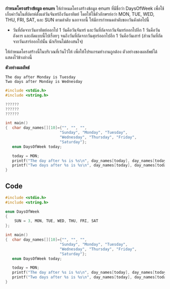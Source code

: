 **กำหนดโครงสร้างข้อมูล enum**
ให้กำหนดโครงสร้างข้อมูล enum ที่มีชื่อว่า DaysOfWeek เพื่อใช้เก็บค่าวันในสัปดาห์ตั้งแต่วันจันทร์ถึงวันอาทิตย์ โดยให้ใช้ตัวอักษรย่อว่า MON, TUE, WED, THU, FRI, SAT, และ SUN ตามลำดับ นอกจากนี้ ให้มีการกำหนดลำดับของวันดังต่อไปนี้

* วันที่ถัดจากวันอาทิตย์ออกไป 1 วันคือวันจันทร์ และวันที่ถัดจากวันจันทร์ออกไปอีก 1 วันคือวันอังคาร และถัดแบบนี้ไปเรื่อยๆ จนถึงวันที่ถัดจากวันศุกร์ออกไปอีก 1 วันคือวันเสาร์ (ส่วนวันที่ถัดจากวันเสาร์ออกไปนั้น นักเรียนไม่ต้องสนใจ)

ให้กำหนดโครงสร้างนี้ในบริเวณที่เว้นไว้ให้ เพื่อให้โปรแกรมทำงานถูกต้อง ตัวอย่างของผลลัพธ์ได้แสดงไว้ข้างล่างนี้

**ตัวอย่างผลลัพธ์**
```
The day after Monday is Tuesday
Two days after Monday is Wednesday
```

```cpp
#include <stdio.h>
#include <string.h>

??????
??????
??????

int main()
{  char day_names[][10]={"", "", "",
                        "Sunday", "Monday", "Tuesday",
                        "Wednesday", "Thursday", "Friday",
                        "Saturday"};
   enum DaysOfWeek today;

   today = MON;
   printf("The day after %s is %s\n", day_names[today], day_names[today+1]);
   printf("Two days after %s is %s\n", day_names[today], day_names[today+2]);
}
```

## Code
```cpp
#include <stdio.h>
#include <string.h>

enum DaysOfWeek
{
    SUN = 3, MON, TUE, WED, THU, FRI, SAT
};

int main()
{  char day_names[][10]={"", "", "",
                        "Sunday", "Monday", "Tuesday",
                        "Wednesday", "Thursday", "Friday",
                        "Saturday"};
   enum DaysOfWeek today;

   today = MON;
   printf("The day after %s is %s\n", day_names[today], day_names[today+1]);
   printf("Two days after %s is %s\n", day_names[today], day_names[today+2]);
}
```
